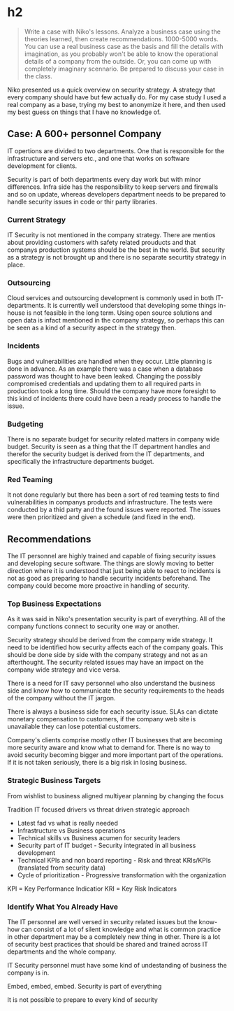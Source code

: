 # h2

> Write a case with Niko's lessons. Analyze a business case using the theories
> learned, then create recommendations. 1000-5000 words. You can use a real
> business case as the basis and fill the details with imagination, as you
> probably won't be able to know the operational details of a company from the
> outside. Or, you can come up with completely imaginary scennario. Be prepared
> to discuss your case in the class.

Niko presented us a quick overview on security strategy. A strategy that every
company should have but few actually do. For my case study I used a real company
as a base, trying my best to anonymize it here, and then used my best guess on
things that I have no knowledge of.

## Case: A 600+ personnel Company

IT opertions are divided to two departments. One that is responsible for the
infrastructure and servers etc., and one that works on software development for
clients.

Security is part of both departments every day work but with minor differences.
Infra side has the responsibility to keep servers and firewalls and so on
update, whereas developers department needs to be prepared to handle security
issues in code or thir party libraries.

### Current Strategy

IT Security is not mentioned in the company strategy. There are mentios about
providing customers with safety related prouducts and that companys production
systems should be the best in the world. But security as a strategy is not
brought up and there is no separate securtity strategy in place.

### Outsourcing

Cloud services and outsourcing development is commonly used in both
IT-departments. It is currently well understood that developing some things
in-house is not feasible in the long term. Using open source solutions and
open data is infact mentioned in the company strategy, so perhaps this can be
seen as a kind of a security aspect in the strategy then.

### Incidents

Bugs and vulnerabilities are handled when they occur. Little planning is done in
advance. As an example there was a case when a database password was thought
to have been leaked. Changing the possibly compromised credentials and updating
them to all required parts in production took a long time. Should the company
have more foresight to this kind of incidents there could have been a ready
process to handle the issue.

### Budgeting

There is no separate budget for security related matters in company wide budget.
Security is seen as a thing that the IT department handles and therefor the
security budget is derived from the IT departments, and specifically the
infrastructure departments budget.

### Red Teaming

It not done regularly but there has been a sort of red teaming tests to find
vulnerabilities in companys products and infrastructure. The tests were
conducted by a thid party and the found issues were reported. The issues were
then prioritized and given a schedule (and fixed in the end).

## Recommendations

The IT personnel are highly trained and capable of fixing security issues
and developing secure software. The things are slowly moving to better direction
where it is understood that just being able to react to incidents is not as good
as preparing to handle security incidents beforehand. The company could become
more proactive in handling of security.

### Top Business Expectations

As it was said in Niko's presentation security is part of everything. All of the
company functions connect to security one way or another.

Security strategy should be derived from the company wide strategy. It need to
be identified how security affects each of the company goals. This should
be done side by side with the company strategy and not as an afterthought. The
security related issues may have an impact on the company wide strategy and vice
versa.

There is a need for IT savy personnel who also understand the business side and
know how to communicate the security requirements to the heads of the company
without the IT jargon.

There is always a business side for each security issue. SLAs can dictate
monetary compensation to customers, if the company web site is unavailable they
can lose potential customers.

Company's clients comprise mostly other IT businesses that are becoming more
security aware and know what to demand for. There is no way to avoid security
becoming bigger and more important part of the operations. If it is not taken
seriously, there is a big risk in losing business.

### Strategic Business Targets

From wishlist to business aligned multiyear planning by changing the focus

Tradition IT focused drivers vs threat driven strategic approach

* Latest fad vs what is really needed
* Infrastructure vs Business operations
* Technical skills vs Business acumen for security leaders
* Security part of IT budget - Security integrated in all business development
* Technical KPIs and non board reporting - Risk and threat KRIs/KPIs (translated from security data)
* Cycle of prioritization - Progressive transformation with the organization

KPI = Key Performance Indicatior
KRI = Key Risk Indicators

### Identify What You Already Have

The IT personnel are well versed in security related issues but the know-how can
consist of a lot of silent knowledge and what is common practice in other
department may be a completely new thing in other. There is a lot of security
best practices that should be shared and trained across IT departments and the
whole company.

IT Security personnel must have some kind of undestanding of business the
company is in.


Embed, embed, embed. Security is part of everything

It is not possible to prepare to every kind of security